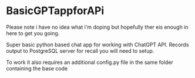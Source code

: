 # BasicGPTappforAPi
Please note i have no idea what i'm doping but hopefully ther eis enough in here to get you going. 

Super basic python based chat app for working with ChatGPT API. Records output to PostgreSQL server for recall you will need to setup. 

To work it also requires an additional config.py file in the same folder containing the base code



